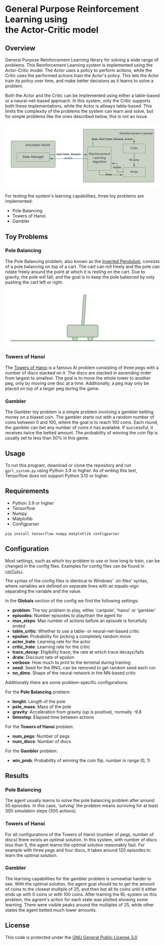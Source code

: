 # General Purpose Reinforcement Learning using <br/>the Actor-Critic model

## Overview

General Purpose Reinforcement Learning library for solving a wide range of problems. This Reinforcement Learning system is implemented using the Actor-Critic model. The Actor uses a policy to perform actions, while the Critic uses the performed actions train the Actor's policy. This lets the Actor train its policy over time, and make better decisions as it learns to solve a problem.

Both the Actor and the Critic can be implemented using either a table-based or a neural-net-based approach. In this system, only the Critic supports both these implementations, while the Actor is allways table-based. This limits the complexity of the problems the system can learn and solve, but for simple problems like the ones described below, this is not an issue.

![Diagram describing the Actor-Critic RL system](diagrams/ac_diagram.png)

For testing the system's learning capabilities, three toy problems are implemented:

- Pole Balancing
- Towers of Hanoi
- Gambler

## Toy Problems

### Pole Balancing

The Pole Balancing problem, also known as the [Inverted Pendulum](https://en.wikipedia.org/wiki/Inverted_pendulum), consists of a pole balancing on top of a cart. The cart can roll freely and the pole can rotate freely around the point at which it is resting on the cart. Due to gravity, the pole will fall, and the goal is to keep the pole balanced by only pushing the cart left or right.

![Diagram showing the Pole Balancing problem](diagrams/cartpole.png)

### Towers of Hanoi

The [Towers of Hanoi](https://en.wikipedia.org/wiki/Tower_of_Hanoi) is a famous AI problem consisting of three pegs with a number of discs stacked on it. The discs are stacked in ascending order from largest to smallest. The goal is to move the whole tower to another peg, only by moving one disc at a time. Additionally, a peg may only be placed on top of a larger peg during the game.

### Gambler

The Gambler toy problem is a simple problem involving a gambler betting money on a biased coin. The gambler starts out with a random number of coins between 0 and 100, where the goal is to reach 100 coins. Each round, the gambler can bet any number of coins it has available. If successful, it receives twice the betted amount. The probability of winning the coin flip is usually set to less than 50% in this game.

## Usage

To run this program, download or clone the repository and run `gprl_system.py` using Python 3.9 or higher. As of writing this text, Tensorflow does not support Python 3.10 or higher.

## Requirements

- Python 3.9 or higher
- Tensorflow
- Numpy
- Matplotlib
- Configparser

`pip install tensorflow numpy matplotlib configparser`

## Configuration

Most settings, such as which toy problem to use or how long to train, can be changed in the config files. Examples for config files can be found in [`configs/`](configs/).

The syntax of the config files is identical to Windows' .ini-files' syntax, where variables are defined on separate lines with an equals-sign separating the variable and the value.

In the __Globals__ section of the config we find the following settings:

- __problem__: The toy problem to play, either 'cartpole', 'hanoi' or 'gambler'
- __episodes__: Number episodes to play/train the agent for
- __max_steps__: Max number of actions before an episode is forcefully ended
- __table_critic__: Whether to use a table- or neural-net-based critic
- __epsilon__: Probability for picking a completely random move
- __actor_lrate__: Learning rate for the actor
- __critic_lrate__: Learning rate for the critic
- __trace_decay__: Eligibility trace, the rate at which trace decays/falls
- __drate__: Discount rate of epsilon
- __verbose__: How much to print to the terminal during training
- __seed__: Seed for the RNG, can be removed to get random seed each run
- __nn_dims__: Shape of the neural network in the NN-based critic

Additionally there are some problem-specific configurations:

For the __Pole Balancing__ problem:

- __lenght__: Length of the pole
- __pole_mass__: Mass of the pole
- __gravity__: Acceleration from gravity (up is positive), normally -9.8
- __timestep__: Elapsed time between actions

For the __Towers of Hanoi__ problem:

- __num_pegs__: Number of pegs
- __num_discs__: Number of discs

For the __Gambler__ problem:

- __win_prob__: Probability of winning the coin flip, number in range (0, 1)

## Results

### Pole Balancing

The agent usually learns to solve the pole balancing problem after around 50 episodes. In this case, 'solving' the problem means surviving for at least 300 simulation steps (300 actions).

### Towers of Hanoi

For all configurations of the Towers of Hanoi (number of pegs, number of discs) there exists an optimal solution. In this system, with number of discs less than 5, the agent learns the optimal solution reasonably fast. For example with three pegs and four discs, it takes around 120 episodes to learn the optimal solution.

### Gambler

The learning capabilities for the gambler problem is somewhat harder to see. With the optimal solution, the agent goal should be to get the amount of coins to the closest multiple of 25, and then bet all its coins until it either ends up with 0 coins or with 100 coins. After training the RL-system on this problem, the agnent's action for each state was plotted showing some learning. There were visible peaks around the multiples of 25, while other states the agent betted much lower amounts.

## License

This code is protected under the [GNU General Public License 3.0](http://www.gnu.org/licenses/gpl-3.0.html)
